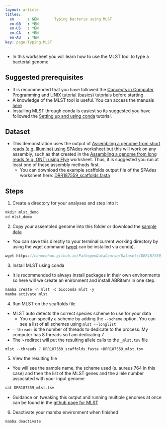 ```yaml
---
layout: article
titles:
  en      : &EN       Typing bacteria using MLST
  en-GB   : *EN
  en-US   : *EN
  en-CA   : *EN
  en-AU   : *EN
key: page-Typing-MLST
---
```


*	In this worksheet you will learn how to use the MLST tool to type a bacterial genome


## Suggested prerequisites
* It is recommended that you have followed the [Concepts in Computer Programming](https://conmeehan.github.io/PathogenDataCourse/ConceptsInComputerProgramming) and [UNIX tutorial (basics)](https://conmeehan.github.io/UNIXtutorial) tutorials before starting.
* A knowledge of the MLST tool is useful. You can access the manuals [here](https://github.com/tseemann/mlst)
* Installing MLST through conda is easiest so its suggested you have followed the [Setting up and using conda](https://conmeehan.github.io/PathogenDataCourse/CondaInstallAndUse) tutorial.

## Dataset
*	This demonstration uses the output of [Assembling a genome from short reads (e.g. Illumina) using SPAdes](https://conmeehan.github.io/PathogenDataCourse/Worksheets/GenomeAssembly_SPAdes) worksheet but this will work on any assembly, such as that created in the [Assembling a genome from long reads (e.g. ONT) using Flye](https://conmeehan.github.io/PathogenDataCourse/Worksheets/GenomeAssembly_Flye) worksheet. Thus, it is suggested you run at least one of these assembly methods first. 
	* You can download the example scaffolds output file of the SPAdes worksheet here: [DRR187559_scaffolds.fasta](https://conmeehan.github.io/PathogenDataCourse/Datasets/DRR187559_scaffolds.fasta)


## Steps
1. Create a directory for your analyses and step into it

```c
mkdir mlst_demo
cd mlst_demo
```

2. Copy your assembled genome into this folder or download the [sample data](https://conmeehan.github.io/PathogenDataCourse/Datasets/DRR187559_scaffolds.fasta)
* You can save this directly to your terminal current working directory by using the wget command ([wget](https://anaconda.org/anaconda/wget) can be installed via conda).

```c
wget https://conmeehan.github.io/PathogenDataCourse/Datasets/DRR187559_scaffolds.fasta
```

3. Install MLST using conda
  * It is recommended to always install packages in their own environments so here will we create an enironment and install ABRitamr in one step. 

```c
mamba create -n mlst -c bioconda mlst -y
mamba activate mlst
```

4. Run MLST on the scaffolds file
* MLST auto detects the correct species scheme to use for your data
	* You can specify a scheme by adding the `--scheme` option. You can see a list of all schemes using `mlst --longlist`
* `--threads` is the number of threads to dedicate to the process. My computer has 8 threads so I am dedicating 7
* The `>` redirect will put the resulting allele calls to the `_mlst.tsv` file

```c
mlst --threads 7 DRR187559_scaffolds.fasta >DRR187559_mlst.tsv
```

5. View the resulting file
* You will see the sample name, the scheme used (s. aureus 764 in this case) and then the list of the MLST genes and the allele number associated with your input genome
```c
cat DRR187559_mlst.tsv
```
* Guidance on tweaking this output and running multiple genomes at once can be found in the [github page for MLST](https://github.com/tseemann/mlst)


6. Deactivate your mamba environment when finished
```c
mamba deactivate
```

